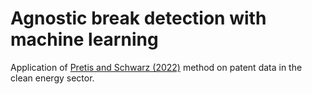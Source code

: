 # Agnostic break detection with machine learning 

Application of [Pretis and Schwarz (2022)](https://papers.ssrn.com/sol3/papers.cfm?abstract_id=4022745) method on patent data in the clean energy sector.
